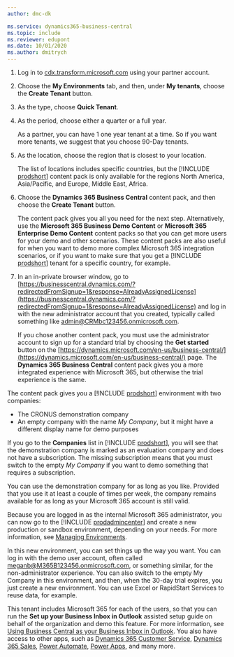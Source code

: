 ```yaml
---
author: dmc-dk

ms.service: dynamics365-business-central
ms.topic: include
ms.reviewer: edupont
ms.date: 10/01/2020
ms.author: dmitrych
---
```

1. Log in to [cdx.transform.microsoft.com](https://cdx.transform.microsoft.com/) using your partner account.
2. Choose the **My Environments** tab, and then, under **My tenants**, choose the **Create Tenant** button.
3. As the type, choose **Quick Tenant**.
4. As the period, choose either a quarter or a full year.

    As a partner, you can have 1 one year tenant at a time. So if you want more tenants, we suggest that you choose 90-Day tenants.
5. As the location, choose the region that is closest to your location.

    The list of locations includes specific countries, but the [!INCLUDE [prodshort](prodshort.md)] content pack is only available for the regions North America, Asia/Pacific, and Europe, Middle East, Africa.

6. Choose the **Dynamics 365 Business Central** content pack, and then choose the **Create Tenant** button.

    The content pack gives you all you need for the next step. Alternatively, use the **Microsoft 365 Business Demo Content** or **Microsoft 365 Enterprise Demo Content** content packs so that you can get more users for your demo and other scenarios. These content packs are also useful for when you want to demo more complex Microsoft 365 integration scenarios, or if you want to make sure that you get a [!INCLUDE [prodshort](prodshort.md)] tenant for a specific country, for example.

7. In an in-private browser window, go to [https://businesscentral.dynamics.com/?redirectedFromSignup=1&response=AlreadyAssignedLicense](https://businesscentral.dynamics.com/?redirectedFromSignup=1&response=AlreadyAssignedLicense) and log in with the new administrator account that you created, typically called something like admin@CRMbc123456.onmicrosoft.com.

    If you chose another content pack, you must use the administrator account to sign up for a standard trial by choosing the **Get started** button on the [https://dynamics.microsoft.com/en-us/business-central/](https://dynamics.microsoft.com/en-us/business-central/) page. The **Dynamics 365 Business Central** content pack gives you a more integrated experience with Microsoft 365, but otherwise the trial experience is the same.

The content pack gives you a [!INCLUDE [prodshort](prodshort.md)] environment with two companies:

- The CRONUS demonstration company
- An empty company with the name *My Company*, but it might have a different display name for demo purposes

If you go to the **Companies** list in [!INCLUDE [prodshort](prodshort.md)], you will see that the demonstration company is marked as an evaluation company and does not have a subscription. The missing subscription means that you must switch to the empty *My Company* if you want to demo something that requires a subscription.  

You can use the demonstration company for as long as you like. Provided that you use it at least a couple of times per week, the company remains available for as long as your Microsoft 365 account is still valid.  

Because you are logged in as the internal Microsoft 365 administrator, you can now go to the [!INCLUDE [prodadmincenter](prodadmincenter.md)] and create a new production or sandbox environment, depending on your needs. For more information, see [Managing Environments](../../administration/tenant-admin-center-environments.md).  

In this new environment, you can set things up the way you want. You can log in with the demo user account, often called meganb@M365B123456.onmicrosoft.com, or something similar, for the non-administrator experience. You can also switch to the empty My Company in this environment, and then, when the 30-day trial expires, you just create a new environment. You can use Excel or RapidStart Services to reuse data, for example.  

This tenant includes Microsoft 365 for each of the users, so that you can run the **Set up your Business Inbox in Outlook** assisted setup guide on behalf of the organization and demo this feature. For more information, see [Using Business Central as your Business Inbox in Outlook](/dynamics365/business-central/admin-outlook). You also have access to other apps, such as [Dynamics 365 Customer Service](/dynamics365/customer-service/index), [Dynamics 365 Sales](/dynamics365/sales-enterprise/overview), [Power Automate](/power-automate/), [Power Apps](/powerapps/), and many more.  

